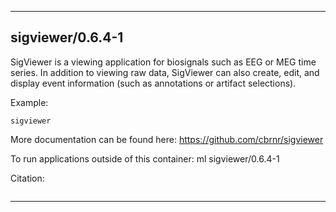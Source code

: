 
----------------------------------
## sigviewer/0.6.4-1 ##
SigViewer is a viewing application for biosignals such as EEG or MEG time series.
In addition to viewing raw data, SigViewer can also create, edit, and display event information 
(such as annotations or artifact selections).

Example:
```
sigviewer
```

More documentation can be found here: https://github.com/cbrnr/sigviewer

To run applications outside of this container: ml sigviewer/0.6.4-1

Citation:
```

```

----------------------------------
